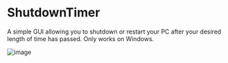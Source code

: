 # ShutdownTimer
A simple GUI allowing you to shutdown or restart your PC after your desired length of time has passed. Only works on Windows.

![image](https://user-images.githubusercontent.com/84981235/211127428-cf58dee1-1484-4a96-97fa-2a24b2d51593.png)
